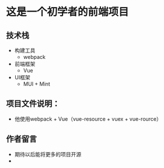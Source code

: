 # 这是一个初学者的前端项目
## 技术栈
  - 构建工具
    + webpack
  - 前端框架
    + Vue 
  - UI框架
    + MUI + Mint
## 项目文件说明：
  - 他使用webpack + Vue（vue-resource + vuex + vue-rource）
## 作者留言
  - 期待以后能将更多的项目开源
  - 

